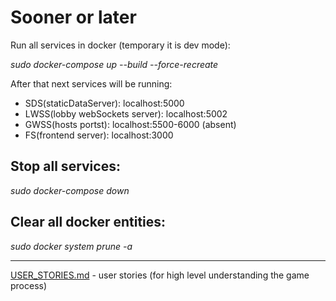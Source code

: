 Sooner or later
===============

Run all services in docker (temporary it is dev mode):

*sudo docker-compose up --build --force-recreate*

After that next services will be running:

* SDS(staticDataServer): localhost:5000
* LWSS(lobby webSockets server): localhost:5002
* GWSS(hosts portst): localhost:5500-6000 (absent)
* FS(frontend server): localhost:3000

Stop all services:
------------------

*sudo docker-compose down*

Clear all docker entities:
--------------------------

*sudo docker system prune -a*


---

[USER_STORIES.md](../docs/USER_STORIES.md) - user stories (for high level understanding the game process)
